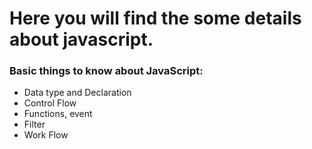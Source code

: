 # Here you will find the some details about javascript.

### Basic things to know about JavaScript:

- Data type and Declaration
- Control Flow
- Functions, event
- Filter
- Work Flow